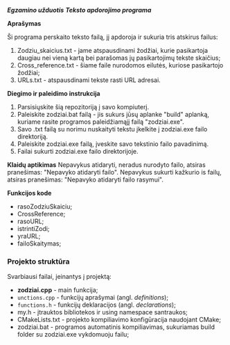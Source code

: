 ***Egzamino užduotis***
***Teksto apdorojimo programa***

**Aprašymas**

Ši programa perskaito teksto failą, jį apdoroja ir sukuria tris atskirus failus:
1. Zodziu_skaicius.txt - jame atspausdinami žodžiai, kurie pasikartoja daugiau nei vieną kartą bei parašomas jų pasikartojimų tekste skaičius;
2. Cross_reference.txt - šiame faile nurodomos eilutės, kuriose pasikartojo žodžiai;
3. URLs.txt - atspausdinami tekste rasti URL adresai.


**Diegimo ir paleidimo instrukcija**
1. Parsisiųskite šią repozitoriją į savo kompiuterį.
2. Paleiskite zodziai.bat failą - jis sukurs jūsų aplanke "build" aplanką, kuriame rasite programos paleidžiamąjį failą "zodziai.exe".
3. Savo .txt failą su norimu nuskaityti tekstu įkelkite į zodziai.exe failo direktoriją.
4. Paleiskite zodziai.exe failą, įveskite savo tekstinio failo pavadinimą.
5. Failai sukurti zodziai.exe failo direktorijoje.


**Klaidų aptikimas**
Nepavykus atidaryti, neradus nurodyto failo, atsiras pranešimas: "Nepavyko atidaryti failo".
Nepavykus sukurti kažkurio is failų, atsiras pranešimas: "Nepavyko atidaryti <failo numeris> failo rasymui".


**Funkcijos kode**
- rasoZodziuSkaiciu;
- CrossReference;
- rasoURL;
- istrintiZodi;
- yraURL;
- failoSkaitymas;

### Projekto struktūra

Svarbiausi failai, įeinantys į projektą:
- **zodziai.cpp** - main funkcija;
- `unctions.cpp` - funkcijų aprašymai (angl. *definitions*);
- ``functions.h`` - funkcijų deklaracijos (angl. *declarations*);
- my.h - įtrauktos bibliotekos ir using namespace santraukos;
- CMakeLists.txt - projekto kompiliavimo konfigūracija naudojant CMake;
- zodziai.bat - programos automatinis kompiliavimas, sukuriamas build folder su zodziai.exe vykdomuoju failu;




